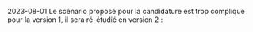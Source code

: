 2023-08-01
Le scénario proposé pour la candidature est trop compliqué pour la version 1, il sera ré-étudié en version 2 :
